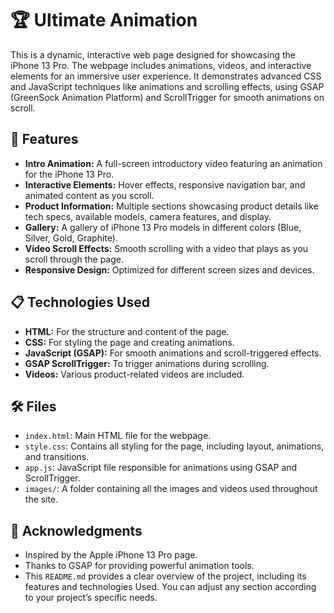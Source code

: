 # 🏆 Ultimate Animation

This is a dynamic, interactive web page designed for showcasing the iPhone 13 Pro. The webpage includes animations, videos, and interactive elements for an immersive user experience. It demonstrates advanced CSS and JavaScript techniques like animations and scrolling effects, using GSAP (GreenSock Animation Platform) and ScrollTrigger for smooth animations on scroll.

## 🔑 Features

- **Intro Animation:** A full-screen introductory video featuring an animation for the iPhone 13 Pro.
- **Interactive Elements:** Hover effects, responsive navigation bar, and animated content as you scroll.
- **Product Information:** Multiple sections showcasing product details like tech specs, available models, camera features, and display.
- **Gallery:** A gallery of iPhone 13 Pro models in different colors (Blue, Silver, Gold, Graphite).
- **Video Scroll Effects:** Smooth scrolling with a video that plays as you scroll through the page.
- **Responsive Design:** Optimized for different screen sizes and devices.

## 📋 Technologies Used

- **HTML:** For the structure and content of the page.
- **CSS:** For styling the page and creating animations.
- **JavaScript (GSAP):** For smooth animations and scroll-triggered effects.
- **GSAP ScrollTrigger:** To trigger animations during scrolling.
- **Videos:** Various product-related videos are included.

## 🛠️ Files

- `index.html`: Main HTML file for the webpage.
- `style.css`: Contains all styling for the page, including layout, animations, and transitions.
- `app.js`: JavaScript file responsible for animations using GSAP and ScrollTrigger.
- `images/`: A folder containing all the images and videos used throughout the site.

## 🙌 Acknowledgments
- Inspired by the Apple iPhone 13 Pro page.
- Thanks to GSAP for providing powerful animation tools.
- This `README.md` provides a clear overview of the project, including its features and technologies Used. You can adjust any section according to your project’s specific needs.


